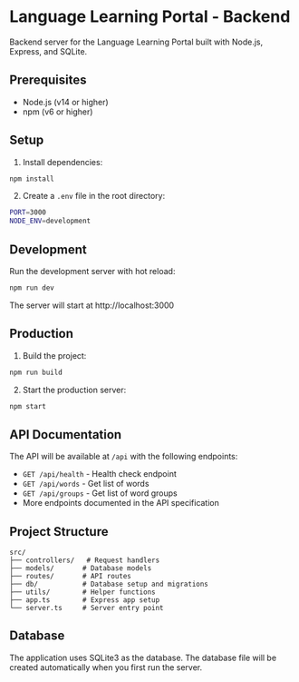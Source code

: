 # Language Learning Portal - Backend

Backend server for the Language Learning Portal built with Node.js, Express, and SQLite.

## Prerequisites

- Node.js (v14 or higher)
- npm (v6 or higher)

## Setup

1. Install dependencies:
```bash
npm install
```

2. Create a `.env` file in the root directory:
```bash
PORT=3000
NODE_ENV=development
```

## Development

Run the development server with hot reload:
```bash
npm run dev
```

The server will start at http://localhost:3000

## Production

1. Build the project:
```bash
npm run build
```

2. Start the production server:
```bash
npm start
```

## API Documentation

The API will be available at `/api` with the following endpoints:

- `GET /api/health` - Health check endpoint
- `GET /api/words` - Get list of words
- `GET /api/groups` - Get list of word groups
- More endpoints documented in the API specification

## Project Structure

```
src/
├── controllers/   # Request handlers
├── models/       # Database models
├── routes/       # API routes
├── db/           # Database setup and migrations
├── utils/        # Helper functions
├── app.ts        # Express app setup
└── server.ts     # Server entry point
```

## Database

The application uses SQLite3 as the database. The database file will be created automatically when you first run the server. 